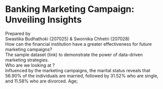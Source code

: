 # Banking Marketing Campaign: Unveiling Insights
Prepared by
<br>
Swastika Budhathoki (207025) & Swornika Chhetri (207028)
<br>
How can the financial institution have a greater effectiveness for future marketing campaigns? 
<br>
The sample dataset (link) to demonstrate the power of data-driven marketing strategies. 
<br>
Who are we looking at ?
<br>
Influenced by the marketing campaigns, the marital status reveals that 56.90% of the individuals are married, followed by 31.52% who are single, and 11.58% who are divorced. 
Age; 
